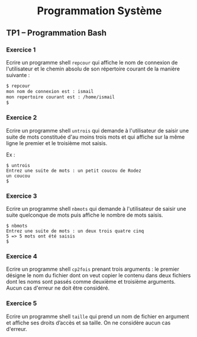 <h1 align="center">Programmation Système</h1>

<h2>TP1 – Programmation Bash</h2>

<h3>Exercice 1</h3>

Ecrire un programme shell `repcour` qui affiche le nom de connexion de l'utilisateur et le chemin absolu de son répertoire courant de la manière suivante : 
```bash
$ repcour
mon nom de connexion est : ismail
mon repertoire courant est : /home/ismail
$
```

<h3>Exercice 2</h3>

Ecrire un programme shell `untrois` qui demande à l'utilisateur de saisir une suite de mots constituée d'au moins trois mots et qui affiche sur la même ligne le premier et le troisième mot saisis. 

Ex : 
```
$ untrois 
Entrez une suite de mots : un petit coucou de Rodez 
un coucou 
$
```

<h3>Exercice 3</h3>

Ecrire un programme shell `nbmots` qui demande à l'utilisateur de saisir une suite quelconque de mots puis affiche le nombre de mots saisis.
```
$ nbmots
Entrez une suite de mots : un deux trois quatre cinq 
5 => 5 mots ont été saisis 
$
```

<h3>Exercice 4</h3>

Ecrire un programme shell `cp2fois` prenant trois arguments : le premier désigne le nom du fichier dont on veut copier le contenu dans deux fichiers dont les noms sont passés comme deuxième et troisième arguments. Aucun cas d'erreur ne doit être considéré.

<h3>Exercice 5</h3>

Ecrire un programme shell `taille` qui prend un nom de fichier en argument et affiche ses droits d’accès et sa taille. On ne considère aucun cas d'erreur.
